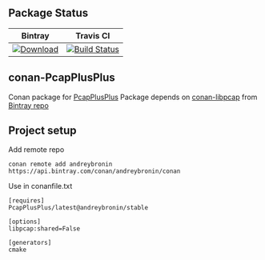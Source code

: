 ## Package Status

| Bintray | Travis CI |
|:--------:|:-----------------:|
|[![Download](https://api.bintray.com/packages/andreybronin/conan/PcapPlusPlus%3Aandreybronin/images/download.svg) ](https://bintray.com/andreybronin/conan/PcapPlusPlus%3Aandreybronin/_latestVersion)|[![Build Status](https://travis-ci.org/AndreyBronin/conan-PcapPlusPlus.svg?branch=master)](https://travis-ci.org/AndreyBronin/conan-PcapPlusPlus)|

## conan-PcapPlusPlus

Conan package for [PcapPlusPlus](https://github.com/seladb/PcapPlusPlus)
Package depends on [conan-libpcap](https://github.com/andreybronin/conan-libpcap) from [Bintray repo](https://api.bintray.com/conan/andreybronin/conan)

## Project setup

Add remote repo

```
conan remote add andreybronin https://api.bintray.com/conan/andreybronin/conan
```

Use in conanfile.txt


```
[requires]
PcapPlusPlus/latest@andreybronin/stable

[options]
libpcap:shared=False

[generators]
cmake
```
